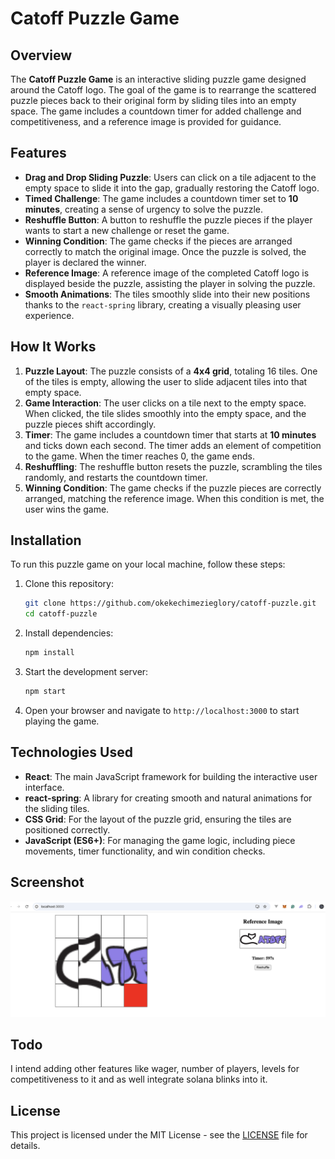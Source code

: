# Catoff Puzzle Game

## Overview

The **Catoff Puzzle Game** is an interactive sliding puzzle game designed around the Catoff logo. The goal of the game is to rearrange the scattered puzzle pieces back to their original form by sliding tiles into an empty space. The game includes a countdown timer for added challenge and competitiveness, and a reference image is provided for guidance.

## Features

- **Drag and Drop Sliding Puzzle**: Users can click on a tile adjacent to the empty space to slide it into the gap, gradually restoring the Catoff logo.
- **Timed Challenge**: The game includes a countdown timer set to **10 minutes**, creating a sense of urgency to solve the puzzle.
- **Reshuffle Button**: A button to reshuffle the puzzle pieces if the player wants to start a new challenge or reset the game.
- **Winning Condition**: The game checks if the pieces are arranged correctly to match the original image. Once the puzzle is solved, the player is declared the winner.
- **Reference Image**: A reference image of the completed Catoff logo is displayed beside the puzzle, assisting the player in solving the puzzle.
- **Smooth Animations**: The tiles smoothly slide into their new positions thanks to the `react-spring` library, creating a visually pleasing user experience.

## How It Works

1. **Puzzle Layout**: The puzzle consists of a **4x4 grid**, totaling 16 tiles. One of the tiles is empty, allowing the user to slide adjacent tiles into that empty space.
2. **Game Interaction**: The user clicks on a tile next to the empty space. When clicked, the tile slides smoothly into the empty space, and the puzzle pieces shift accordingly.
3. **Timer**: The game includes a countdown timer that starts at **10 minutes** and ticks down each second. The timer adds an element of competition to the game. When the timer reaches 0, the game ends.
4. **Reshuffling**: The reshuffle button resets the puzzle, scrambling the tiles randomly, and restarts the countdown timer.
5. **Winning Condition**: The game checks if the puzzle pieces are correctly arranged, matching the reference image. When this condition is met, the user wins the game.

## Installation

To run this puzzle game on your local machine, follow these steps:

1. Clone this repository:

    ```bash
    git clone https://github.com/okekechimezieglory/catoff-puzzle.git
    cd catoff-puzzle
    ```

2. Install dependencies:

    ```bash
    npm install
    ```

3. Start the development server:

    ```bash
    npm start
    ```

4. Open your browser and navigate to `http://localhost:3000` to start playing the game.

## Technologies Used

- **React**: The main JavaScript framework for building the interactive user interface.
- **react-spring**: A library for creating smooth and natural animations for the sliding tiles.
- **CSS Grid**: For the layout of the puzzle grid, ensuring the tiles are positioned correctly.
- **JavaScript (ES6+)**: For managing the game logic, including piece movements, timer functionality, and win condition checks.

## Screenshot

![Game Screenshot](./assets/puzzle-screenshot.png)

## Todo

I intend adding other features like wager, number of players, levels for competitiveness to it and as well integrate solana blinks into it.

## License

This project is licensed under the MIT License - see the [LICENSE](LICENSE) file for details.

